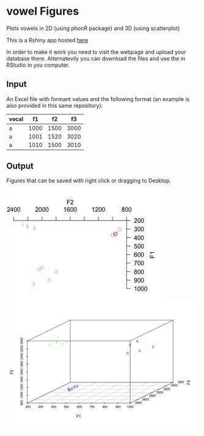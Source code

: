 # vowel Figures
 Plots vowels in 2D (using phonR package) and 3D (using scatterplot)

 This is a Rshiny app hosted [here](https://wendyelvira.shinyapps.io/plotVowels/)

 In order to make it work you need to visit the webpage and upload your database there. Alternatevily you can download the files and use the in RStudio in you computer.
 
## Input
 An Excel file  with formant values and the following format (an example is also provided in this same repository):
  
vocal | f1 | f2 | f3
------------ | ------------- | ------------- | -------------
a | 1000 | 1500| 3000
a | 1001 | 1520| 3020
a | 1010 | 1500| 3010
 
## Output
Figures that can be saved with right click or dragging to Desktop.
![image](2D.png)
![image](3D.png)

